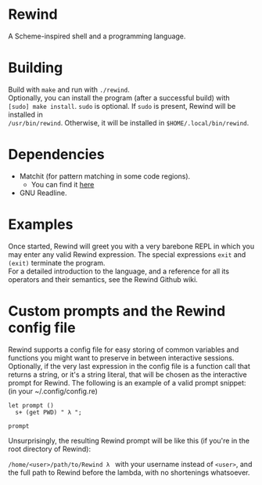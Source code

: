 # Rewind
A Scheme-inspired shell and a programming language.

# Building
Build with `make` and run with `./rewind`.  
Optionally, you can install the program (after a successful build) with  
`[sudo] make install`. `sudo` is optional. If `sudo` is present, Rewind will be installed in  
`/usr/bin/rewind`. Otherwise, it will be installed in `$HOME/.local/bin/rewind`.
# Dependencies
* Matchit (for pattern matching in some code regions).
  - You can find it [here](https://github.com/BowenFu/matchit.cpp)
* GNU Readline.

# Examples
Once started, Rewind will greet you with a very barebone REPL in which you may enter any
valid Rewind expression. The special expressions `exit` and `(exit)` terminate the program.  
For a detailed introduction to the language, and a reference for all its operators and their semantics, see the 
Rewind Github wiki.

# Custom prompts and the Rewind config file

Rewind supports a config file for easy storing of common variables and functions you might want to preserve in 
between interactive sessions. Optionally, if the very last expression in the config file is a function call that
returns a string, or it's a string literal, that will be chosen as the interactive prompt for Rewind. The following is
an example of a valid prompt snippet: (in your ~/.config/config.re)

```
let prompt ()
  s+ (get PWD) " λ ";

prompt
```
Unsurprisingly, the resulting Rewind prompt will be like this (if you're in the root directory of Rewind):

`/home/<user>/path/to/Rewind λ `
with your username instead of `<user>`, and the full path to Rewind before the lambda, with no shortenings whatsoever.

